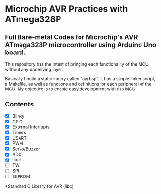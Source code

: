 # Microchip AVR Practices with ATmega328P

## Full Bare-metal Codes for Microchip's AVR ATmega328P microcontroller using Arduino Uno board.

This repository has the intent of bringing each functionality of the MCU without any underlying layer. 

Basically I build a static library called "avrbsp". It has a simple linker script, a Makefile, as well as functions and definitions for each peripheral of the MCU. My objective is to enable easy development with this MCU.

## Contents

- [X] Blinky
- [X] GPIO
- [X] External Interrupts
- [X] Timers
- [X] USART
- [X] PWM
- [X] Servo/Buzzer
- [X] ADC
- [X] libc*
- [ ] TWI
- [ ] SPI
- [ ] EEPROM

*Standard C Library for AVR (libc)
